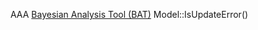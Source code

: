 AAA
<a href="https://www.mppmu.mpg.de/bat/" target=blank>Bayesian Analysis Tool (BAT)</a>
Model::IsUpdateError()